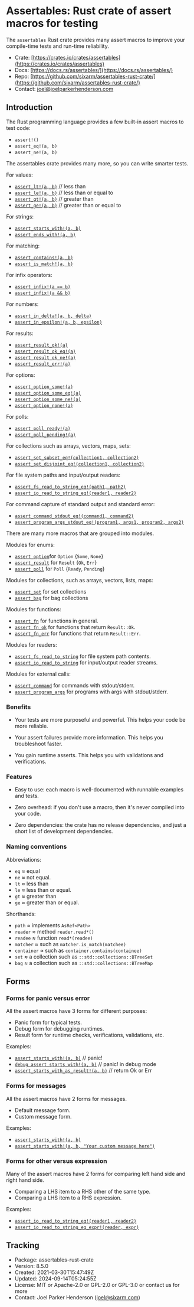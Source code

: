# Assertables: Rust crate of assert macros for testing

The `assertables` Rust crate provides many assert macros to improve your
compile-time tests and run-time reliability.

* Crate: [https://crates.io/crates/assertables](https://crates.io/crates/assertables)
* Docs: [https://docs.rs/assertables/](https://docs.rs/assertables/)
* Repo: [https://github.com/sixarm/assertables-rust-crate/](https://github.com/sixarm/assertables-rust-crate/)
* Contact: [joel@joelparkerhenderson.com](mailto:joel@joelparkerhenderson.com)


## Introduction

The Rust programming language provides a few built-in assert macros to test code:

* `assert!()`
* `assert_eq!(a, b)`
* `assert_ne!(a, b)`

The assertables crate provides many more, so you can write smarter tests.

For values:

* [`assert_lt!(a, b)`](https://docs.rs/assertables/latest/assertables/macro.assert_lt.html) // less than
* [`assert_le!(a, b)`](https://docs.rs/assertables/latest/assertables/macro.assert_le.html) // less than or equal to
* [`assert_gt!(a, b)`](https://docs.rs/assertables/latest/assertables/macro.assert_gt.html) // greater than
* [`assert_ge!(a, b)`](https://docs.rs/assertables/latest/assertables/macro.assert_ge.html) // greater than or equal to

For strings:

* [`assert_starts_with!(a, b)`](https://docs.rs/assertables/latest/assertables/macro.assert_starts_with.html)
* [`assert_ends_with!(a, b)`](https://docs.rs/assertables/latest/assertables/macro.assert_ends_with.html)

For matching:

* [`assert_contains!(a, b)`](https://docs.rs/assertables/latest/assertables/macro.assert_contains.html)
* [`assert_is_match!(a, b)`](https://docs.rs/assertables/latest/assertables/macro.assert_is_match.html)

For infix operators:

* [`assert_infix!(a == b)`](https://docs.rs/assertables/latest/assertables/macro.assert_infix.html)
* [`assert_infix!(a && b)`](https://docs.rs/assertables/latest/assertables/macro.assert_infix.html)

For numbers:

* [`assert_in_delta!(a, b, delta)`](https://docs.rs/assertables/latest/assertables/macro.assert_in_delta.html)
* [`assert_in_epsilon!(a, b, epsilon)`](https://docs.rs/assertables/latest/assertables/macro.assert_in_epsilon.html)

For results:

* [`assert_result_ok!(a)`](https://docs.rs/assertables/latest/assertables/macro.assert_result_ok.html)
* [`assert_result_ok_eq!(a)`](https://docs.rs/assertables/latest/assertables/macro.assert_result_ok_eq.html)
* [`assert_result_ok_ne!(a)`](https://docs.rs/assertables/latest/assertables/macro.assert_result_ok_ne.html)
* [`assert_result_err!(a)`](https://docs.rs/assertables/latest/assertables/macro.assert_result_err.html)

For options:

* [`assert_option_some!(a)`](https://docs.rs/assertables/latest/assertables/macro.assert_option_some.html)
* [`assert_option_some_eq!(a)`](https://docs.rs/assertables/latest/assertables/macro.assert_option_some_eq.html)
* [`assert_option_some_ne!(a)`](https://docs.rs/assertables/latest/assertables/macro.assert_option_some_ne.html)
* [`assert_option_none!(a)`](https://docs.rs/assertables/latest/assertables/macro.assert_option_none.html)

For polls:

* [`assert_poll_ready!(a)`](https://docs.rs/assertables/latest/assertables/macro.assert_poll_ready.html)
* [`assert_poll_pending!(a)`](https://docs.rs/assertables/latest/assertables/macro.assert_poll_pending.html)

For collections such as arrays, vectors, maps, sets:

* [`assert_set_subset_eq!(collection1, collection2)`](https://docs.rs/assertables/latest/assertables/macro.assert_set_subset_eq.html)
* [`assert_set_disjoint_eq!(collection1, collection2)`](https://docs.rs/assertables/latest/assertables/macro.assert_set_disjoint_eq.html)

For file system paths and input/output readers:

* [`assert_fs_read_to_string_eq!(path1, path2)`](https://docs.rs/assertables/latest/assertables/macro.assert_fs_read_to_string_eq.html)
* [`assert_io_read_to_string_eq!(reader1, reader2)`](https://docs.rs/assertables/latest/assertables/macro.assert_io_read_to_string_eq.html)

For command capture of standard output and standard error:

* [`assert_command_stdout_eq!(command1, command2)`](https://docs.rs/assertables/latest/assertables/macro.assert_command_stdout_eq.html)
* [`assert_program_args_stdout_eq!(program1, args1, program2, args2)`](https://docs.rs/assertables/latest/assertables/macro.assert_program_args_stdout_eq.html)

There are many more macros that are grouped into modules.

Modules for enums:

* [`assert_option`](https://docs.rs/assertables/latest/assertables/assert_option)for `Option` {`Some`, `None`}
* [`assert_result`](https://docs.rs/assertables/latest/assertables/assert_result) for `Result` {`Ok`, `Err`}
* [`assert_poll`](https://docs.rs/assertables/latest/assertables/assert_poll) for `Poll` {`Ready`, `Pending`}

Modules for collections, such as arrays, vectors, lists, maps:

* [`assert_set`](https://docs.rs/assertables/latest/assertables/assert_set) for set collections
* [`assert_bag`](https://docs.rs/assertables/latest/assertables/assert_bag) for bag collections

Modules for functions:

* [`assert_fn`](https://docs.rs/assertables/latest/assertables/assert_fn) for functions in general.
* [`assert_fn_ok`](https://docs.rs/assertables/latest/assertables/assert_fn_ok) for functions that return `Result::Ok`.
* [`assert_fn_err`](https://docs.rs/assertables/latest/assertables/assert_fn_err) for functions that return `Result::Err`.

Modules for readers:

* [`assert_fs_read_to_string`](https://docs.rs/assertables/latest/assertables/assert_fs_read_to_string) for file system path contents.
* [`assert_io_read_to_string`](https://docs.rs/assertables/latest/assertables/assert_io_read_to_string) for input/output reader streams.

Modules for external calls:

* [`assert_command`](https://docs.rs/assertables/latest/assertables/assert_command) for commands with stdout/stderr.
* [`assert_program_args`](https://docs.rs/assertables/latest/assertables/assert_program_args) for programs with args with stdout/stderr.


### Benefits

* Your tests are more purposeful and powerful. This helps your code be more
reliable.

* Your assert failures provide more information. This helps you
troubleshoot faster.

* You gain runtime asserts. This helps you with validations and
verifications.


### Features

* Easy to use: each macro is well-documented with runnable examples and
tests.

* Zero overhead: if you don't use a macro, then it's never compiled into
your code.

* Zero dependencies: the crate has no release dependencies, and just a short list of development dependencies.


### Naming conventions

Abbreviations:

* `eq` ≈ equal
* `ne` ≈ not equal.
* `lt` ≈ less than
* `le` ≈ less than or equal.
* `gt` ≈ greater than
* `ge` ≈ greater than or equal.

Shorthands:

* `path` ≈ implements `AsRef<Path>`
* `reader` ≈ method `reader.read*()`
* `readee` ≈ function `read*(readee)`
* `matcher` ≈ such as `matcher.is_match(matchee)`
* `container` ≈ such as `container.contains(containee)`
* `set` ≈ a collection such as `::std::collections::BTreeSet`
* `bag` ≈ a collection such as `::std::collections::BTreeMap`


## Forms


### Forms for panic versus error

All the assert macros have 3 forms for different purposes:

* Panic form for typical tests.
* Debug form for debugging runtimes.
* Result form for runtime checks, verifications, validations, etc.

Examples:

* [`assert_starts_with!(a, b)`](https://docs.rs/assertables/latest/assertables/macro.assert_starts_with.html) // panic!
* [`debug_assert_starts_with!(a, b)`](https://docs.rs/assertables/latest/assertables/macro.debug_assert_starts_with.html) // panic! in debug mode
* [`assert_starts_with_as_result!(a, b)`](https://docs.rs/assertables/latest/assertables/macro.assert_starts_with_as_result.html) // return Ok or Err


### Forms for messages

All the assert macros have 2 forms for messages.

* Default message form.
* Custom message form.

Examples:

* [`assert_starts_with!(a, b)`](https://docs.rs/assertables/latest/assertables/macro.assert_starts_with.html)
* [`assert_starts_with!(a, b, "Your custom message here")`](https://docs.rs/assertables/latest/assertables/macro.assert_starts_with.html)


### Forms for other versus expression

Many of the assert macros have 2 forms for comparing left hand side and right hand side.

* Comparing a LHS item to a RHS other of the same type.
* Comparing a LHS item to a RHS expression.

Examples:

* [`assert_io_read_to_string_eq!(reader1, reader2)`](https://docs.rs/assertables/latest/assertables/macro.assert_io_read_to_string_eq.html)
* [`assert_io_read_to_string_eq_expr!(reader, expr)`](https://docs.rs/assertables/latest/assertables/macro.assert_io_read_to_string_eq_expr.html)


## Tracking

* Package: assertables-rust-crate
* Version: 8.5.0
* Created: 2021-03-30T15:47:49Z
* Updated: 2024-09-14T05:24:55Z
* License: MIT or Apache-2.0 or GPL-2.0 or GPL-3.0 or contact us for more
* Contact: Joel Parker Henderson (joel@sixarm.com)
